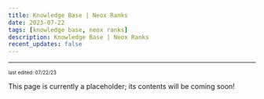 ```yaml
---
title: Knowledge Base | Neox Ranks
date: 2023-07-22
tags: [knowledge base, neox ranks]
description: Knowledge Base | Neox Ranks
recent_updates: false
---
```


***

<font size="1">last edited: 07/22/23</font>

This page is currently a placeholder; its contents will be coming soon!
